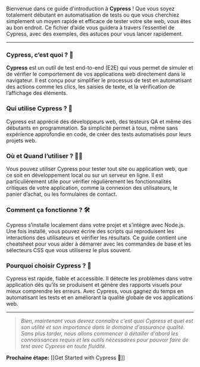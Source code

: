 Bienvenue dans ce guide d'introduction à **Cypress** ! Que vous soyez totalement débutant en automatisation de tests ou que vous cherchiez simplement un moyen rapide et efficace de tester votre site web, vous êtes au bon endroit. Ce fichier d’aide vous guidera à travers l’essentiel de Cypress, avec des exemples, des astuces pour vous lancer rapidement.

---
### Cypress, c’est quoi ? 🤔

**Cypress** est un outil de test end-to-end (E2E) qui vous permet de simuler et de vérifier le comportement de vos applications web directement dans le navigateur. Il est conçu pour simplifier le processus de test en automatisant des actions comme les clics, les saisies de texte, et la vérification de l’affichage des éléments.

### Qui utilise Cypress ? 👥

Cypress est apprécié des développeurs web, des testeurs QA et même des débutants en programmation. Sa simplicité permet à tous, même sans expérience approfondie en code, de créer des tests automatisés pour leurs projets web.

### Où et Quand l’utiliser ? 📍⏰

Vous pouvez utiliser Cypress pour tester tout site ou application web, que ce soit en développement local ou sur un serveur en ligne. Il est particulièrement utile pour vérifier régulièrement les fonctionnalités critiques de votre application, comme la connexion des utilisateurs, le panier d’achat, ou les formulaires de contact.

### Comment ça fonctionne ? 🛠️

Cypress s’installe localement dans votre projet et s’intègre avec Node.js. Une fois installé, vous pouvez écrire des scripts qui reproduisent les interactions des utilisateurs et vérifier les résultats. Ce guide contient une cheatsheet pour vous aider à démarrer avec les commandes de base et les sélecteurs CSS que vous utiliserez le plus souvent.

### Pourquoi choisir Cypress ? 🎯

Cypress est rapide, fiable et accessible. Il détecte les problèmes dans votre application dès qu’ils se produisent et génère des rapports visuels pour mieux comprendre les erreurs. Avec Cypress, vous gagnez du temps en automatisant les tests et en améliorant la qualité globale de vos applications web.

---

> *Bien, maintenant vous devrez connaître c'est quoi Cypress et quel est son utilité et son importance dans le domaine d'assurance qualité. Sans plus tarder, nous allons commencer à détailler d'abord les connaissances requis et les outils nécessaires pour pouvoir faire de test avec Cypress en toute fluidité.*

**Prochaine étape:** [[Get Started with Cypress 🚀]]